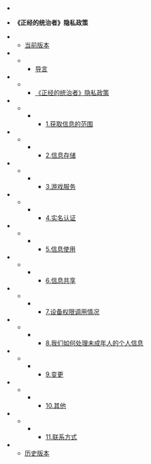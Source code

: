 * [](/ "《正经的统治者》隐私政策")

 *  **《正经的统治者》隐私政策**
 * * [当前版本](./yszc/FreePresidentialGame/index)
 * * * [导言](./yszc/FreePresidentialGame/index#tips)
 * * * [《正经的统治者》隐私政策](./yszc/FreePresidentialGame/index#title)
 * * * * [1.获取信息的范围](./yszc/FreePresidentialGame/index#main1)
 * * * * [2.信息存储](./yszc/FreePresidentialGame/index#main2)
 * * * * [3.游戏服务](./yszc/FreePresidentialGame/index#main3)
 * * * * [4.实名认证](./yszc/FreePresidentialGame/index#main4)
 * * * * [5.信息使用](./yszc/FreePresidentialGame/index#main5)
 * * * * [6.信息共享](./yszc/FreePresidentialGame/index#main6)
 * * * * [7.设备权限调用情况](./yszc/FreePresidentialGame/index#main7)
 * * * * [8.我们如何处理未成年人的个人信息](./yszc/FreePresidentialGame/index#main8)
 * * * * [9.变更](./yszc/FreePresidentialGame/index#main9)
 * * * * [10.其他](./yszc/FreePresidentialGame/index#main10)
 * * * * [11.联系方式](./yszc/FreePresidentialGame/index#main11)
 * * [历史版本](./main/history)



